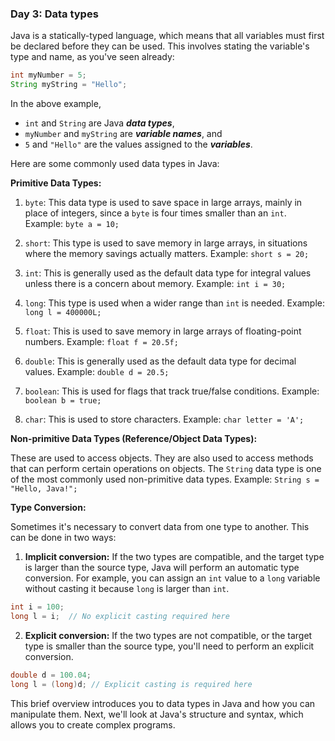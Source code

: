 ### Day 3: Data types

Java is a statically-typed language, which means that all variables must first be declared before they can be used. This involves stating the variable's type and name, as you've seen already:


```java
int myNumber = 5;
String myString = "Hello";
```

In the above example,
*  `int` and `String` are Java ***data types***,
*  `myNumber` and `myString` are ***variable names***, and 
*  `5` and `"Hello"` are the values assigned to the ***variables***.

Here are some commonly used data types in Java:

**Primitive Data Types:**

1.  `byte`: This data type is used to save space in large arrays, mainly in place of integers, since a `byte` is four times smaller than an `int`. Example: `byte a = 10;`
    
2.  `short`: This type is used to save memory in large arrays, in situations where the memory savings actually matters. Example: `short s = 20;`
    
3.  `int`: This is generally used as the default data type for integral values unless there is a concern about memory. Example: `int i = 30;`
    
4.  `long`: This type is used when a wider range than `int` is needed. Example: `long l = 400000L;`
    
5.  `float`: This is used to save memory in large arrays of floating-point numbers. Example: `float f = 20.5f;`
    
6.  `double`: This is generally used as the default data type for decimal values. Example: `double d = 20.5;`
    
7.  `boolean`: This is used for flags that track true/false conditions. Example: `boolean b = true;`
    
8.  `char`: This is used to store characters. Example: `char letter = 'A';`
    

**Non-primitive Data Types (Reference/Object Data Types):**

These are used to access objects. They are also used to access methods that can perform certain operations on objects. The `String` data type is one of the most commonly used non-primitive data types. Example: `String s = "Hello, Java!";`

**Type Conversion:**

Sometimes it's necessary to convert data from one type to another. This can be done in two ways:

1.  **Implicit conversion:** If the two types are compatible, and the target type is larger than the source type, Java will perform an automatic type conversion. For example, you can assign an `int` value to a `long` variable without casting it because `long` is larger than `int`.


```java
int i = 100;
long l = i;  // No explicit casting required here
``` 

2.  **Explicit conversion:** If the two types are not compatible, or the target type is smaller than the source type, you'll need to perform an explicit conversion.


```java
double d = 100.04;
long l = (long)d; // Explicit casting is required here
```

This brief overview introduces you to data types in Java and how you can manipulate them. Next, we'll look at Java's structure and syntax, which allows you to create complex programs.